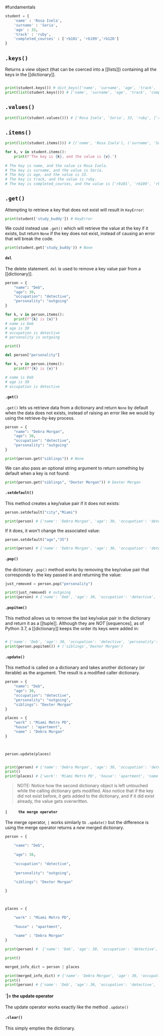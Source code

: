 #fundamentals 
```python
student = {
	'name' : 'Rosa Isela',
	'surname' : 'Soria',
	'age' : 33,
	'track' : 'ruby',
	'completed_courses' : ['rb101', 'rb109','rb120']
}
```
## `.keys()`
Returns a view object (that can be coerced into a [[lists]]) containing all the keys in the [[dictionary]].
```python

print(student.keys()) # dict_keys(['name', 'surname', 'age', 'track', 'completed_courses'])
print(list(student.keys())) # ['name', 'surname', 'age', 'track', 'completed_courses']
```

## `.values()`

```python
print(list(student.values())) # ['Rosa Isela', 'Soria', 33, 'ruby', ['rb101', 'rb109', 'rb120']]
```

## `.items()`

```python
print(list(student.items())) # [('name', 'Rosa Isela'), ('surname', 'Soria'), ('age', 33), ('track', 'ruby'), ('completed_courses', ['rb101', 'rb109', 'rb120'])]

for k, v in student.items():
	print(f'The key is {k}, and the value is {v}.')
	
# The key is name, and the value is Rosa Isela.
# The key is surname, and the value is Soria.
# The key is age, and the value is 33.
# The key is track, and the value is ruby.
# The key is completed_courses, and the value is ['rb101', 'rb109', 'rb120'].
```

## `.get()`
Attempting to retrieve a key that does not exist will result in `KeyError`:
```python
print(student['study_buddy']) # KeyError
```

We could instead use `.get()` which will retrieve the value at the key if it exists, but return `None` if the key does not exist, instead of causing an error that will break the code.
```python
print(student.get('study_buddy')) # None
```


#### `del`
The delete statement. `del` is used to remove a key value pair from a [[dictionary]].
```python
person = {
	"name": "Deb",
	"age": 30,
	"occupation": "detective",
	"personality": "outgoing"
}

for k, v in person.items():
	print(f"{k} is {v}")
# name is Deb
# age is 30
# occupation is detective
# personality is outgoing

print()

del person["personality"]

for k, v in person.items():
	print(f"{k} is {v}")

# name is Deb
# age is 30
# occupation is detective
```

#### `.get()`
`.get()` lets us retrieve data from a dictionary and return `None` by default when the data does not exists, instead of raising an error like we would by using the retrieve-by-key process.

```python
person = {
	"name": "Debra Morgan",
	"age": 30,
	"occupation": "detective",
	"personality": "outgoing"
}

print(person.get("siblings")) # None
```
We can also pass an optional string argument to return something by default when a key is not found:
```python
print(person.get("siblings", "Dexter Morgan")) # Dexter Morgan
```

#### `.setdefault()`
This method creates a key/value pair if it does not exists:
```python
person.setdefault("city","Miami")

print(person) # {'name': 'Debra Morgan', 'age': 30, 'occupation': 'detective', 'personality': 'outgoing', 'city': 'Miami'}
```
If it does, it won't change the associated value:
```python
person.setdefault("age","35")

print(person) # {'name': 'Debra Morgan', 'age': 30, 'occupation': 'detective', 'personality': 'outgoing'}
```

#### `.pop()`
the dictionary `.pop()` method works by removing the key/value pair that corresponds to the key passed in and returning the value:
```python
just_removed = person.pop("personality")

print(just_removed) # outgoing
print(person) # {'name': 'Deb', 'age': 30, 'occupation': 'detective', 'siblings': 'Dexter Morgan'}
```

#### `.popitem()`
This method allows us to remove the last key/value pair in the dictionary and return it as a [[tuple]]. Although they are _NOT_ [sequences], as of Python 3.7, a [[dictionary]] keeps the order its keys were added in:

```python

# {'name': 'Deb', 'age': 30, 'occupation': 'detective', 'personality': 'outgoing', 'siblings': 'Dexter Morgan'}
print(person.popitem()) # ('siblings','Dexter Morgan')
```

#### `.update()`
This method is called on a dictionary and takes another dictionary (or iterable) as the argument. The result is a modified caller dictionary. 
```python
person = {
	"name": "Deb",
	"age": 30,
	"occupation": "detective",
	"personality": "outgoing",
	"siblings": "Dexter Morgan"
}

places = {
	"work" : "Miami Metro PD",
	"house" : "apartment",
	"name" : "Debra Morgan"
}

  

person.update(places)


print(person) # {'name': 'Debra Morgan', 'age': 30, 'occupation': 'detective', 'personality': 'outgoing', 'siblings': 'Dexter Morgan', 'work': 'Miami Metro PD', 'house': 'apartment'}
print()
print(places) # {'work': 'Miami Metro PD', 'house': 'apartment', 'name': 'Debra Morgan'}
```
> NOTE: Notice how the second dictionary object is left untouched while the calling dictionary gets modified. Also notice that if the key did not exist before, it gets added to the dictionary, and if it did exist already, the value gets overwritten.

#### `|     the merge operator`
The merge operator, `|` works similarly to `.update()` but the difference is using the merge operator returns a _new_ merged dictionary.
```python
person = {

	"name": "Deb",
	
	"age": 30,
	
	"occupation": "detective",
	
	"personality": "outgoing",
	
	"siblings": "Dexter Morgan"

}

  

places = {

	"work" : "Miami Metro PD",
	
	"house" : "apartment",
	
	"name" : "Debra Morgan"
}

print(person) #  {'name': 'Deb', 'age': 30, 'occupation': 'detective', 'personality': 'outgoing', 'siblings': 'Dexter Morgan'}

print()

merged_info_dict = person | places

print(merged_info_dict) # {'name': 'Debra Morgan', 'age': 30, 'occupation': 'detective', 'personality': 'outgoing', 'siblings': 'Dexter Morgan', 'work': 'Miami Metro PD', 'house': 'apartment'}
print()
print(person) # {'name': 'Deb', 'age': 30, 'occupation': 'detective', 'personality': 'outgoing', 'siblings': 'Dexter Morgan'}
```

#### `|=   the update operator 
The update operator works exactly like the method `.update()`
#### `.clear()`
This simply empties the dictionary.